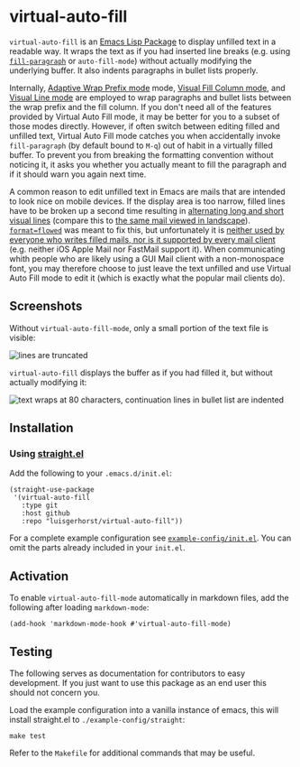 # virtual-auto-fill

`virtual-auto-fill` is an [Emacs Lisp Package](https://www.gnu.org/software/emacs/manual/html_node/emacs/Packages.html) to display unfilled text in a readable way.  It wraps the text as if you had inserted line breaks (e.g. using [`fill-paragraph`](https://www.gnu.org/software/emacs/manual/html_node/emacs/Fill-Commands.html) or `auto-fill-mode`) without actually modifying the underlying buffer.  It also indents paragraphs in bullet lists properly.

Internally, [Adaptive Wrap Prefix mode](http://elpa.gnu.org/packages/adaptive-wrap.html) mode, [Visual Fill Column mode](https://github.com/joostkremers/visual-fill-column), and [Visual Line mode](https://www.gnu.org/software/emacs/manual/html_node/emacs/Visual-Line-Mode.html) are employed to wrap paragraphs and bullet lists between the wrap prefix and the fill column. If you don't need all of the features provided by Virtual Auto Fill mode, it may be better for you to a subset of those modes directly. However, if often switch between editing filled and unfilled text, Virtual Auto Fill mode catches you when accidentally invoke `fill-paragraph` (by default bound to `M-q`) out of habit in a virtually filled buffer. To prevent you from breaking the formatting convention without noticing it, it asks you whether you actually meant to fill the paragraph and if it should warn you again next time.

A common reason to edit unfilled text in Emacs are mails that are intended to look nice on mobile devices. If the display area is too narrow, filled lines have to be broken up a second time resulting in [alternating long and short visual lines](./README-filled-mail-portrait.jpeg) (compare this to [the same mail viewed in landscape](./README-filled-mail-landscape.jpeg)). [`format=flowed`](https://tools.ietf.org/html/rfc3676) was meant to fix this, but unfortunately it is [neither used by everyone who writes filled mails, nor is it supported by every mail client](https://fastmail.blog/2016/12/17/format-flowed/) (e.g. neither iOS Apple Mail nor FastMail support it). When communicating whith people who are likely using a GUI Mail client with a non-monospace font, you may therefore choose to just leave the text unfilled and use Virtual Auto Fill mode to edit it (which is exactly what the popular mail clients do).

## Screenshots

Without `virtual-auto-fill-mode`, only a small portion of the text file is visible:

![lines are truncated](./README-screenshot-default.png "A plain text file viewed without virtual-auto-fill-mode")

`virtual-auto-fill` displays the buffer as if you had filled it, but without actually modifying it:

![text wraps at 80 characters, continuation lines in bullet list are indented](./README-screenshot-virtual-auto-fill.png "A plain text file viewed with virtual-auto-fill-mode enabled")

## Installation

### Using [straight.el](https://github.com/raxod502/straight.el)

Add the following to your `.emacs.d/init.el`:

``` emacs-lisp
(straight-use-package
 '(virtual-auto-fill
   :type git
   :host github
   :repo "luisgerhorst/virtual-auto-fill"))
```

For a complete example configuration see [`example-config/init.el`](./example-config/init.el). You can omit the parts already included in your `init.el`.

## Activation

To enable `virtual-auto-fill-mode` automatically in markdown files, add the following after loading `markdown-mode`:

``` emacs-lisp
(add-hook 'markdown-mode-hook #'virtual-auto-fill-mode)
```

## Testing

The following serves as documentation for contributors to easy development. If you just want to use this package as an end user this should not concern you.

Load the example configuration into a vanilla instance of emacs, this will install straight.el to `./example-config/straight`:

``` shell
make test
```

Refer to the `Makefile` for additional commands that may be useful.

